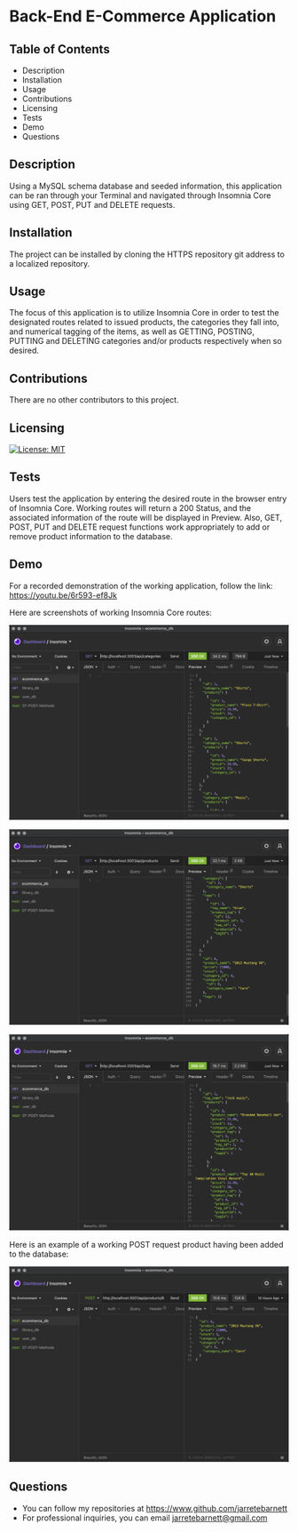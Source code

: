 # Back-End E-Commerce Application

## Table of Contents

* Description
* Installation
* Usage
* Contributions
* Licensing
* Tests
* Demo
* Questions

## Description

Using a MySQL schema database and seeded information, this application can be ran through your Terminal and navigated through Insomnia Core using GET, POST, PUT and DELETE requests.

## Installation

The project can be installed by cloning the HTTPS repository git address to a localized repository.

## Usage

The focus of this application is to utilize Insomnia Core in order to test the designated routes related to issued products, the categories they fall into, and numerical tagging of the items, as well as GETTING, POSTING, PUTTING and DELETING categories and/or products respectively when so desired.

## Contributions

There are no other contributors to this project.

## Licensing

[![License: MIT](https://img.shields.io/badge/License-MIT-blue.svg)](https://opensource.org/licenses/MIT)

## Tests

Users test the application by entering the desired route in the browser entry of Insomnia Core. Working routes will return a 200 Status, and the associated information of the route will be displayed in Preview. Also, GET, POST, PUT and DELETE request functions work appropriately to add or remove product information to the database.

## Demo

For a recorded demonstration of the working application, follow the link: https://youtu.be/6r593-ef8Jk

Here are screenshots of working Insomnia Core routes:

![category route](assets/categoryroute.png)

![product route](assets/productroute.png)

![tag route](assets/tagroute.png)

Here is an example of a working POST request product having been added to the database:

![added](assets/addedproduct.png)

## Questions

* You can follow my repositories at https://www.github.com/jarretebarnett
* For professional inquiries, you can email jarretebarnett@gmail.com
